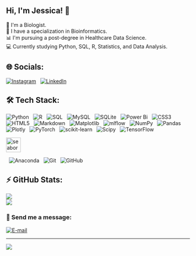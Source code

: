 ## Hi, I'm Jessica! 👋

🔬 I'm a Biologist. <br/>
🧬 I have a specialization in Bioinformatics. <br/>
📊 I'm pursuing a post-degree in Healthcare Data Science. <br/>
💻 Currently studying Python, SQL, R, Statistics, and Data Analysis. <br/>


## 🌐 Socials:
[![Instagram](https://img.shields.io/badge/Instagram-%23E4405F.svg?logo=Instagram&logoColor=white)](https://instagram.com/jessicasilvacodes) ‎ ‎  [![LinkedIn](https://img.shields.io/badge/LinkedIn-%230077B5.svg?logo=linkedin&logoColor=white)](https://linkedin.com/in/sdsjessica) 


## 🛠️ Tech Stack:
![Python](https://img.shields.io/badge/python-3670A0?style=for-the-badge&logo=python&logoColor=ffdd54) ‎ ‎  ![R](https://img.shields.io/badge/r-%23276DC3.svg?style=for-the-badge&logo=r&logoColor=white) ‎ ‎  ![SQL](https://img.shields.io/badge/mysql-4479A1.svg?style=for-the-badge&logo=mysql&logoColor=white) ‎ ‎  ![MySQL](https://img.shields.io/badge/mysql-4479A1.svg?style=for-the-badge&logo=mysql&logoColor=white) ‎ ‎  ![SQLite](https://img.shields.io/badge/sqlite-%2307405e.svg?style=for-the-badge&logo=sqlite&logoColor=white) ‎ ‎  ![Power Bi](https://img.shields.io/badge/power_bi-F2C811?style=for-the-badge&logo=powerbi&logoColor=black) ‎ ‎  ![CSS3](https://img.shields.io/badge/css3-%231572B6.svg?style=for-the-badge&logo=css3&logoColor=white) ‎ ‎  ![HTML5](https://img.shields.io/badge/html5-%23E34F26.svg?style=for-the-badge&logo=html5&logoColor=white) ‎ ‎  ![Markdown](https://img.shields.io/badge/markdown-%23000000.svg?style=for-the-badge&logo=markdown&logoColor=white) ‎ ‎  ![Matplotlib](https://img.shields.io/badge/Matplotlib-%23ffffff.svg?style=for-the-badge&logo=Matplotlib&logoColor=black) ‎ ‎  ![mlflow](https://img.shields.io/badge/mlflow-%23d9ead3.svg?style=for-the-badge&logo=numpy&logoColor=blue) ‎ ‎  ![NumPy](https://img.shields.io/badge/numpy-%23013243.svg?style=for-the-badge&logo=numpy&logoColor=white) ‎ ‎  ![Pandas](https://img.shields.io/badge/pandas-%23150458.svg?style=for-the-badge&logo=pandas&logoColor=white) ‎ ‎  ![Plotly](https://img.shields.io/badge/Plotly-%233F4F75.svg?style=for-the-badge&logo=plotly&logoColor=white) ‎ ‎  ![PyTorch](https://img.shields.io/badge/PyTorch-%23EE4C2C.svg?style=for-the-badge&logo=PyTorch&logoColor=white) ‎ ‎  ![scikit-learn](https://img.shields.io/badge/scikit--learn-%23F7931E.svg?style=for-the-badge&logo=scikit-learn&logoColor=white) ‎ ‎  ![Scipy](https://img.shields.io/badge/SciPy-%230C55A5.svg?style=for-the-badge&logo=scipy&logoColor=%white) ‎ ‎  ![TensorFlow](https://img.shields.io/badge/TensorFlow-%23FF6F00.svg?style=for-the-badge&logo=TensorFlow&logoColor=white) ‎ ‎  <p align="left"> <a href="https://seaborn.pydata.org/" target="_blank" rel="noreferrer"> <img src="https://seaborn.pydata.org/_images/logo-mark-lightbg.svg" alt="seaborn" width="40" height="40"/> </a> </p>‎ ‎  ![Anaconda](https://img.shields.io/badge/Anaconda-%2344A833.svg?style=for-the-badge&logo=anaconda&logoColor=white) ‎ ‎  ![Git](https://img.shields.io/badge/git-%23F05033.svg?style=for-the-badge&logo=git&logoColor=white) ‎ ‎  ![GitHub](https://img.shields.io/badge/github-%23121011.svg?style=for-the-badge&logo=github&logoColor=white)


## ⚡ GitHub Stats:
![](https://nirzak-streak-stats.vercel.app/?user=jessicasilvacodes&theme=bear&hide_border=true)<br/>
![](https://github-readme-stats.vercel.app/api/top-langs/?username=jessicasilvacodes&theme=bear&hide_border=true&include_all_commits=true&count_private=false&layout=compact)


### 📩 Send me a message: 
[![E-mail](https://img.shields.io/badge/-Email-81a1c1?style=for-the-badge&logo=microsoft-outlook&logoColor=81a1c1)](mailto:jessicasilvacodes@gmail.com) ‎ ‎  


---
[![](https://visitcount.itsvg.in/api?id=jessicasilvacodes&icon=0&color=0)](https://visitcount.itsvg.in)
